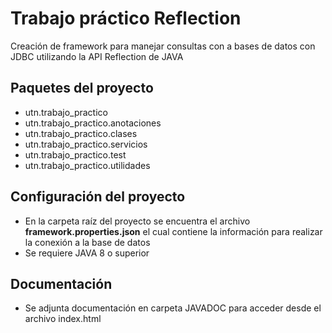 # Trabajo práctico Reflection
Creación de framework para manejar consultas con a bases de datos con JDBC utilizando la API Reflection de JAVA


## Paquetes del proyecto

- utn.trabajo_practico
- utn.trabajo_practico.anotaciones
- utn.trabajo_practico.clases
- utn.trabajo_practico.servicios
- utn.trabajo_practico.test
- utn.trabajo_practico.utilidades
 
 ## Configuración del proyecto
 
 - En la carpeta raíz del proyecto se encuentra el archivo **framework.properties.json** el cual contiene la información para realizar la conexión a la base de datos
 - Se requiere JAVA 8 o superior
 
 ## Documentación
 
 - Se adjunta documentación en carpeta JAVADOC para acceder desde el archivo index.html
 
